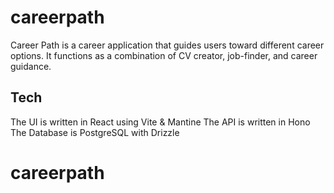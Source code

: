 # careerpath

Career Path is a career application that guides users toward different career options. It functions as a combination of CV creator, job-finder, and career guidance.

## Tech

The UI is written in React using Vite & Mantine
The API is written in Hono
The Database is PostgreSQL with Drizzle

# careerpath

